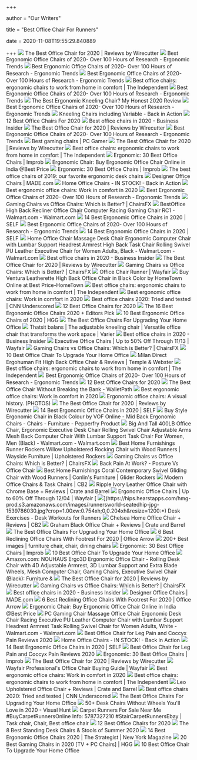 +++
        
author = "Our Writers"
        
title = "Best Office Chair For Runners"
        
date = 2020-11-08T19:55:29.840889
        
+++
[ ![](https://cdn.thewirecutter.com/wp-content/media/2020/09/deskchairs-2x1-2048px-9607.jpg?auto=webp&crop=2:1&quality=75&width=1024)](https://cdn.thewirecutter.com/wp-content/media/2020/09/deskchairs-2x1-2048px-9607.jpg?auto=webp&crop=2:1&quality=75&width=1024) The Best Office Chair for 2020 | Reviews by Wirecutter
[ ![](http://ergonomictrends.com/wp-content/uploads/2018/06/OWLN-Mesh-Office-Chair-review.jpg)](http://ergonomictrends.com/wp-content/uploads/2018/06/OWLN-Mesh-Office-Chair-review.jpg) Best Ergonomic Office Chairs of 2020- Over 100 Hours of Research - Ergonomic  Trends
[ ![](http://ergonomictrends.com/wp-content/uploads/2018/06/steel-case-leap-office-chair.jpg)](http://ergonomictrends.com/wp-content/uploads/2018/06/steel-case-leap-office-chair.jpg) Best Ergonomic Office Chairs of 2020- Over 100 Hours of Research - Ergonomic  Trends
[ ![](http://ergonomictrends.com/wp-content/uploads/2019/01/X-Chair-X4-ergonomic-chair-review.jpg)](http://ergonomictrends.com/wp-content/uploads/2019/01/X-Chair-X4-ergonomic-chair-review.jpg) Best Ergonomic Office Chairs of 2020- Over 100 Hours of Research - Ergonomic  Trends
[ ![](https://static.independent.co.uk/s3fs-public/thumbnails/image/2020/03/16/16/best-ergonomic-office-chairs-indybest.jpg)](https://static.independent.co.uk/s3fs-public/thumbnails/image/2020/03/16/16/best-ergonomic-office-chairs-indybest.jpg) Best office chairs: ergonomic chairs to work from home in comfort | The  Independent
[ ![](http://ergonomictrends.com/wp-content/uploads/2017/07/best-office-chairs-reviews-1.png)](http://ergonomictrends.com/wp-content/uploads/2017/07/best-office-chairs-reviews-1.png) Best Ergonomic Office Chairs of 2020- Over 100 Hours of Research - Ergonomic  Trends
[ ![](https://ergonomicshealth.com/wp-content/uploads/2018/05/kneeling-chair-1-1.jpg)](https://ergonomicshealth.com/wp-content/uploads/2018/05/kneeling-chair-1-1.jpg) The Best Ergonomic Kneeling Chair? My Honest 2020 Review
[ ![](http://ergonomictrends.com/wp-content/uploads/2018/06/herman-miller-embody-chair-review-2.jpg)](http://ergonomictrends.com/wp-content/uploads/2018/06/herman-miller-embody-chair-review-2.jpg) Best Ergonomic Office Chairs of 2020- Over 100 Hours of Research - Ergonomic  Trends
[ ![](https://cdn.backinaction.co.uk/images/pages/hero/Varier_Thatsit_Homeoffice_square2_h500.jpg)](https://cdn.backinaction.co.uk/images/pages/hero/Varier_Thatsit_Homeoffice_square2_h500.jpg) Kneeling Chairs including Variable - Back in Action
[ ![](https://www.btod.com/blog/wp-content/uploads/2019/10/best-office-chairs-2020-blog-header.jpg)](https://www.btod.com/blog/wp-content/uploads/2019/10/best-office-chairs-2020-blog-header.jpg) 12 Best Office Chairs For 2020
[ ![](https://i.insider.com/5e6ff846c485400dac21a626?width=1100&format=jpeg&auto=webp)](https://i.insider.com/5e6ff846c485400dac21a626?width=1100&format=jpeg&auto=webp) Best office chairs in 2020 - Business Insider
[ ![](https://cdn.thewirecutter.com/wp-content/media/2020/09/officechairs-2048px-5976.jpg?auto=webp&quality=75&width=1024)](https://cdn.thewirecutter.com/wp-content/media/2020/09/officechairs-2048px-5976.jpg?auto=webp&quality=75&width=1024) The Best Office Chair for 2020 | Reviews by Wirecutter
[ ![](http://ergonomictrends.com/wp-content/uploads/2019/01/Komene-Ergonomic-Office-Chair.jpg)](http://ergonomictrends.com/wp-content/uploads/2019/01/Komene-Ergonomic-Office-Chair.jpg) Best Ergonomic Office Chairs of 2020- Over 100 Hours of Research - Ergonomic  Trends
[ ![](https://cdn.mos.cms.futurecdn.net/eTsGaLnVkpozHC9CqhA6dK.jpg)](https://cdn.mos.cms.futurecdn.net/eTsGaLnVkpozHC9CqhA6dK.jpg) Best gaming chairs | PC Gamer
[ ![](https://cdn.thewirecutter.com/wp-content/uploads/2018/04/office-chair-lowres-5983-630x420.jpg)](https://cdn.thewirecutter.com/wp-content/uploads/2018/04/office-chair-lowres-5983-630x420.jpg) The Best Office Chair for 2020 | Reviews by Wirecutter
[ ![](https://static.independent.co.uk/s3fs-public/thumbnails/image/2019/02/14/17/hag-sofi.jpg?width=640)](https://static.independent.co.uk/s3fs-public/thumbnails/image/2019/02/14/17/hag-sofi.jpg?width=640) Best office chairs: ergonomic chairs to work from home in comfort | The  Independent
[ ![](https://cdn.improb.com/wp-content/uploads/2018/07/AmazonBasics-Mid-Back-Office-Chair.png)](https://cdn.improb.com/wp-content/uploads/2018/07/AmazonBasics-Mid-Back-Office-Chair.png) Ergonomic: 30 Best Office Chairs | Improb
[ ![](https://images.woodenstreet.de/image/cache/data%2Foffice-chair%2Fporus-office-chair-looks%2Fsingle%2Fblack%2Frevised%2Ffront-408x408.jpg)](https://images.woodenstreet.de/image/cache/data%2Foffice-chair%2Fporus-office-chair-looks%2Fsingle%2Fblack%2Frevised%2Ffront-408x408.jpg) Ergonomic Chair: Buy Ergonomic Office Chair Online in India @Best Price
[ ![](https://cdn.improb.com/wp-content/uploads/2017/12/23-Best-Ergonomic-Office-Chairs.jpg)](https://cdn.improb.com/wp-content/uploads/2017/12/23-Best-Ergonomic-Office-Chairs.jpg) Ergonomic: 30 Best Office Chairs | Improb
[ ![](https://www.gannett-cdn.com/presto/2019/10/14/USAT/1c80747a-b74b-4023-9ced-f08a880485a2-Office-Chair-TBRN-Hero.jpg?crop=3740,2805,x654,y7&quality=50&width=640)](https://www.gannett-cdn.com/presto/2019/10/14/USAT/1c80747a-b74b-4023-9ced-f08a880485a2-Office-Chair-TBRN-Hero.jpg?crop=3740,2805,x654,y7&quality=50&width=640) The best office chairs of 2019: our favorite ergonomic desk chairs
[ ![](https://img.made.com/image/upload/c_lfill,d_madeplusgrey.svg,f_auto,g_auto,h_375,q_auto:best,w_500/v1/mws/0f7762aa-37de-4006-b5c4-11b135c53fce_Swivel%2BChair.PNG)](https://img.made.com/image/upload/c_lfill,d_madeplusgrey.svg,f_auto,g_auto,h_375,q_auto:best,w_500/v1/mws/0f7762aa-37de-4006-b5c4-11b135c53fce_Swivel%2BChair.PNG) Designer Office Chairs | MADE.com
[ ![](https://cdn.backinaction.co.uk/images/pages/header/Varier_Thatsit_Homeoffice.jpg)](https://cdn.backinaction.co.uk/images/pages/header/Varier_Thatsit_Homeoffice.jpg) Home Office Chairs - IN STOCK! - Back in Action
[ ![](https://blueprint-api-production.s3.amazonaws.com/uploads/card/image/1466946/56ce53f3-6de1-4010-ae92-0ed8266eb6db.jpg)](https://blueprint-api-production.s3.amazonaws.com/uploads/card/image/1466946/56ce53f3-6de1-4010-ae92-0ed8266eb6db.jpg) Best ergonomic office chairs: Work in comfort in 2020
[ ![](http://ergonomictrends.com/wp-content/uploads/2019/04/clatina-high-back-office-chair-review.jpg)](http://ergonomictrends.com/wp-content/uploads/2019/04/clatina-high-back-office-chair-review.jpg) Best Ergonomic Office Chairs of 2020- Over 100 Hours of Research - Ergonomic  Trends
[ ![](https://chairsfx.com/wp-content/uploads/2020/07/office-chairs-intro.jpg)](https://chairsfx.com/wp-content/uploads/2020/07/office-chairs-intro.jpg) Gaming Chairs vs Office Chairs: Which is Better? | ChairsFX
[ ![](https://i5.walmartimages.com/asr/14ba9d17-becb-4cdb-8165-06397bd48aee_1.d23e019c221965f2f71335473154626f.jpeg)](https://i5.walmartimages.com/asr/14ba9d17-becb-4cdb-8165-06397bd48aee_1.d23e019c221965f2f71335473154626f.jpeg) BestOffice High Back Recliner Office Chair Computer Racing Gaming Chair RC1  - Walmart.com - Walmart.com
[ ![](https://media.self.com/photos/5f11d8abc511f144f4452626/master/w_400%2Cc_limit/best%2520office.png)](https://media.self.com/photos/5f11d8abc511f144f4452626/master/w_400%2Cc_limit/best%2520office.png) 14 Best Ergonomic Office Chairs in 2020 | SELF
[ ![](http://ergonomictrends.com/wp-content/uploads/2018/06/Duramont-Reclining-Office-Chair-Review.jpg)](http://ergonomictrends.com/wp-content/uploads/2018/06/Duramont-Reclining-Office-Chair-Review.jpg) Best Ergonomic Office Chairs of 2020- Over 100 Hours of Research - Ergonomic  Trends
[ ![](https://media.self.com/photos/5f1511c0872b1bec7ee1d056/master/w_400%2Cc_limit/amazon%2520basics%2520desk%2520chair.png)](https://media.self.com/photos/5f1511c0872b1bec7ee1d056/master/w_400%2Cc_limit/amazon%2520basics%2520desk%2520chair.png) 14 Best Ergonomic Office Chairs in 2020 | SELF
[ ![](https://i5.walmartimages.com/asr/2ab43621-0110-48a0-9fd5-6db48d5ee8e4_1.ff8d1590e386fcecebeb781fd92010b1.jpeg)](https://i5.walmartimages.com/asr/2ab43621-0110-48a0-9fd5-6db48d5ee8e4_1.ff8d1590e386fcecebeb781fd92010b1.jpeg) Home Office Chair Massage Desk Chair Ergonomic Computer Chair with Lumbar  Support Headrest Armrest High Back Task Chair Rolling Swivel PU Leather  Executive Chair for Women Adults, Black - Walmart.com - Walmart.com
[ ![](https://i.insider.com/5ec83927191824036d455f0c?width=800&format=jpeg)](https://i.insider.com/5ec83927191824036d455f0c?width=800&format=jpeg) Best office chairs in 2020 - Business Insider
[ ![](https://cdn.thewirecutter.com/wp-content/media/2020/09/officechairs-2048px-5974.jpg?auto=webp&quality=75&width=1024)](https://cdn.thewirecutter.com/wp-content/media/2020/09/officechairs-2048px-5974.jpg?auto=webp&quality=75&width=1024) The Best Office Chair for 2020 | Reviews by Wirecutter
[ ![](https://chairsfx.com/wp-content/uploads/2020/07/gaming-vs-office-compare.jpg)](https://chairsfx.com/wp-content/uploads/2020/07/gaming-vs-office-compare.jpg) Gaming Chairs vs Office Chairs: Which is Better? | ChairsFX
[ ![](https://secure.img1-fg.wfcdn.com/im/46138212/resize-h310-w310%5Ecompr-r85/1217/121765540/home-office-chair-computer-task-chair-adjustable-desk-chair-with-swivel-casters-for-office-leisure-grey.jpg)](https://secure.img1-fg.wfcdn.com/im/46138212/resize-h310-w310%5Ecompr-r85/1217/121765540/home-office-chair-computer-task-chair-adjustable-desk-chair-with-swivel-casters-for-office-leisure-grey.jpg) Office Chair Runner | Wayfair
[ ![](https://www.hometown.in/media/product/81/1063/96783/1-catalog_360.jpg)](https://www.hometown.in/media/product/81/1063/96783/1-catalog_360.jpg) Buy Ventura Leatherette High Back Office Chair in Black Color by HomeTown  Online at Best Price-HomeTown
[ ![](https://static.independent.co.uk/s3fs-public/thumbnails/image/2019/02/14/17/hag-capisco.jpg?width=982&height=726)](https://static.independent.co.uk/s3fs-public/thumbnails/image/2019/02/14/17/hag-capisco.jpg?width=982&height=726) Best office chairs: ergonomic chairs to work from home in comfort | The  Independent
[ ![](https://blueprint-api-production.s3.amazonaws.com/uploads/card/image/1466935/474db964-cdf9-4690-ade5-d134622d09e8.jpg)](https://blueprint-api-production.s3.amazonaws.com/uploads/card/image/1466935/474db964-cdf9-4690-ade5-d134622d09e8.jpg) Best ergonomic office chairs: Work in comfort in 2020
[ ![](https://cdn.cnn.com/cnnnext/dam/assets/200715110054-underscored-best-office-chair-everything-else-1-live-video.jpg)](https://cdn.cnn.com/cnnnext/dam/assets/200715110054-underscored-best-office-chair-everything-else-1-live-video.jpg) Best office chairs 2020: Tried and tested | CNN Underscored
[ ![](https://www.btod.com/blog/wp-content/uploads/2019/02/affirm.jpg)](https://www.btod.com/blog/wp-content/uploads/2019/02/affirm.jpg) 12 Best Office Chairs for 2020
[ ![](https://i.ytimg.com/vi/7YVTS6Yj4Co/maxresdefault.jpg)](https://i.ytimg.com/vi/7YVTS6Yj4Co/maxresdefault.jpg) The 16 Best Ergonomic Office Chairs 2020 + Editors Pick
[ ![](https://mljzsatzn43z.i.optimole.com/tP-GR8Q-jGG1Vx7N/w:371/h:412/q:90/dpr:2.6/https://www.highgroundgaming.com/wp-content/uploads/2020/08/HGG-Best-Ergonomic-Office-Chairs.jpg)](https://mljzsatzn43z.i.optimole.com/tP-GR8Q-jGG1Vx7N/w:371/h:412/q:90/dpr:2.6/https://www.highgroundgaming.com/wp-content/uploads/2020/08/HGG-Best-Ergonomic-Office-Chairs.jpg) 10 Best Ergonomic Office Chairs of 2020 | HGG
[ ![](https://thumbor.forbes.com/thumbor/fit-in/1200x0/filters%3Aformat%28jpg%29/https%3A%2F%2Fspecials-images.forbesimg.com%2Fimageserve%2F5eea4dae1b50250006e83cab%2F0x0.jpg%3FcropX1%3D0%26cropX2%3D800%26cropY1%3D233%26cropY2%3D683)](https://thumbor.forbes.com/thumbor/fit-in/1200x0/filters%3Aformat%28jpg%29/https%3A%2F%2Fspecials-images.forbesimg.com%2Fimageserve%2F5eea4dae1b50250006e83cab%2F0x0.jpg%3FcropX1%3D0%26cropX2%3D800%26cropY1%3D233%26cropY2%3D683) The Best Office Chairs For Upgrading Your Home Office
[ ![](https://www.varierfurniture.com/var/ezwebin_site/storage/images/explore-our-chairs/kneel/thatsit-balans-r/product-page-container/location-image-gallery/4_thatsit/2313880-1-eng-GB/4_thatsit.jpg)](https://www.varierfurniture.com/var/ezwebin_site/storage/images/explore-our-chairs/kneel/thatsit-balans-r/product-page-container/location-image-gallery/4_thatsit/2313880-1-eng-GB/4_thatsit.jpg) Thatsit balans | The adjustable kneeling chair | Versatile office chair  that transforms the work space | Varier
[ ![](https://i.insider.com/5e6ff782c485400dfe21b0f2?width=1136&format=jpeg)](https://i.insider.com/5e6ff782c485400dfe21b0f2?width=1136&format=jpeg) Best office chairs in 2020 - Business Insider
[ ![](https://secure.img1-fg.wfcdn.com/im/21450241/resize-h600-w600%5Ecompr-r85/1807/18076745/Executive+Office+Chairs.jpg)](https://secure.img1-fg.wfcdn.com/im/21450241/resize-h600-w600%5Ecompr-r85/1807/18076745/Executive+Office+Chairs.jpg) Executive Office Chairs | Up to 50% Off Through 11/13 | Wayfair
[ ![](https://chairsfx.com/wp-content/uploads/2020/06/common-chair-features.jpg)](https://chairsfx.com/wp-content/uploads/2020/06/common-chair-features.jpg) Gaming Chairs vs Office Chairs: Which is Better? | ChairsFX
[ ![](https://cdn.lifehack.org/wp-content/uploads/2020/08/78.jpg)](https://cdn.lifehack.org/wp-content/uploads/2020/08/78.jpg) 10 Best Office Chair To Upgrade Your Home Office
[ ![](https://img.zcdn.com.au/lf/8/hash/37569/19080108/4/Ergohuman%2BFit%2BHigh%2BBack%2BOffice%2BChair.jpg)](https://img.zcdn.com.au/lf/8/hash/37569/19080108/4/Ergohuman%2BFit%2BHigh%2BBack%2BOffice%2BChair.jpg) Milan Direct Ergohuman Fit High Back Office Chair & Reviews | Temple &  Webster
[ ![](https://static.independent.co.uk/s3fs-public/thumbnails/image/2019/02/14/16/herman-miller-aeron.jpg?width=982&height=726)](https://static.independent.co.uk/s3fs-public/thumbnails/image/2019/02/14/16/herman-miller-aeron.jpg?width=982&height=726) Best office chairs: ergonomic chairs to work from home in comfort | The  Independent
[ ![](http://ergonomictrends.com/wp-content/uploads/2018/06/HON-H5703.GA10.T-Volt-Task-chair-review.jpg)](http://ergonomictrends.com/wp-content/uploads/2018/06/HON-H5703.GA10.T-Volt-Task-chair-review.jpg) Best Ergonomic Office Chairs of 2020- Over 100 Hours of Research - Ergonomic  Trends
[ ![](https://www.btod.com/blog/wp-content/uploads/2019/02/embody-hm.jpg)](https://www.btod.com/blog/wp-content/uploads/2019/02/embody-hm.jpg) 12 Best Office Chairs for 2020
[ ![](https://walletpath.com/wp-content/uploads/2018/10/pexels-photo-265101.jpeg)](https://walletpath.com/wp-content/uploads/2018/10/pexels-photo-265101.jpeg) The Best Office Chair Without Breaking the Bank - WalletPath
[ ![](https://blueprint-api-production.s3.amazonaws.com/uploads/card/image/1466920/2e5793ab-a909-445b-a5d4-55cfb75aa651.jpg)](https://blueprint-api-production.s3.amazonaws.com/uploads/card/image/1466920/2e5793ab-a909-445b-a5d4-55cfb75aa651.jpg) Best ergonomic office chairs: Work in comfort in 2020
[ ![](http://www.slate.com/content/dam/slate/articles/life/design/2012/05/officechairs/officechairfortop.jpg.CROP.article568-large.jpg)](http://www.slate.com/content/dam/slate/articles/life/design/2012/05/officechairs/officechairfortop.jpg.CROP.article568-large.jpg) Ergonomic office chairs: A visual history. (PHOTOS)
[ ![](https://cdn.thewirecutter.com/wp-content/media/2020/09/officechairs-2048px-9498.jpg?auto=webp&quality=60&crop=3:2&width=570)](https://cdn.thewirecutter.com/wp-content/media/2020/09/officechairs-2048px-9498.jpg?auto=webp&quality=60&crop=3:2&width=570) The Best Office Chair for 2020 | Reviews by Wirecutter
[ ![](https://media.self.com/photos/5f0f6af71a6a441deac496ad/4:3/w_400%2Cc_limit/office_chair.jpg)](https://media.self.com/photos/5f0f6af71a6a441deac496ad/4:3/w_400%2Cc_limit/office_chair.jpg) 14 Best Ergonomic Office Chairs in 2020 | SELF
[ ![](https://ii1.pepperfry.com/media/catalog/product/s/t/1100x1210/style-ergonomic-chair-in-black-colour-by-vof-style-ergonomic-chair-in-black-colour-by-vof-20xuq9.jpg)](https://ii1.pepperfry.com/media/catalog/product/s/t/1100x1210/style-ergonomic-chair-in-black-colour-by-vof-style-ergonomic-chair-in-black-colour-by-vof-20xuq9.jpg) Buy Style Ergonomic Chair in Black Colour by VOF Online - Mid Back Ergonomic  Chairs - Chairs - Furniture - Pepperfry Product
[ ![](https://i5.walmartimages.com/asr/856b7105-dc30-4a09-a085-90879071abb4_1.4613fe80f540140dc0c7327e28febe00.jpeg?odnWidth=612&odnHeight=612&odnBg=ffffff)](https://i5.walmartimages.com/asr/856b7105-dc30-4a09-a085-90879071abb4_1.4613fe80f540140dc0c7327e28febe00.jpeg?odnWidth=612&odnHeight=612&odnBg=ffffff) Big And Tall 400LB Office Chair, Ergonomic Executive Desk Chair Rolling  Swivel Chair Adjustable Arms Mesh Back Computer Chair With Lumbar Support Task  Chair For Women, Men (Black) - Walmart.com - Walmart.com
[ ![](https://imageresizer.furnituredealer.net/img/remote/images.furnituredealer.net/img/products%2Fbest_home_furnishings%2Fcolor%2Frunner%20rockers_0175-18021-b0.jpg?width=1024&height=768&scale=both&trim.threshold=50&trim.percentpadding=10)](https://imageresizer.furnituredealer.net/img/remote/images.furnituredealer.net/img/products%2Fbest_home_furnishings%2Fcolor%2Frunner%20rockers_0175-18021-b0.jpg?width=1024&height=768&scale=both&trim.threshold=50&trim.percentpadding=10) Best Home Furnishings Runner Rockers Willow Upholstered Rocking Chair with  Wood Runners | Wayside Furniture | Upholstered Rockers
[ ![](https://chairsfx.com/wp-content/uploads/2020/03/gaming-chair-features.jpg)](https://chairsfx.com/wp-content/uploads/2020/03/gaming-chair-features.jpg) Gaming Chairs vs Office Chairs: Which is Better? | ChairsFX
[ ![](https://lirp-cdn.multiscreensite.com/ac64812d/dms3rep/multi/opt/Compression+and+sitting+posture-640w.jpg)](https://lirp-cdn.multiscreensite.com/ac64812d/dms3rep/multi/opt/Compression+and+sitting+posture-640w.jpg) Back Pain At Work? - Posture Vs Office Chair
[ ![](https://images.furnituredealer.net/img/products%2Fbest_home_furnishings%2Fcolor%2Fcoral%202237_2237-26042b-b1.jpg)](https://images.furnituredealer.net/img/products%2Fbest_home_furnishings%2Fcolor%2Fcoral%202237_2237-26042b-b1.jpg) Best Home Furnishings Coral Contemporary Swivel Gliding Chair with Wood  Runners | Conlin's Furniture | Glider Rockers
[ ![](https://cb2.scene7.com/is/image/CB2/GrantOfficeChairSHS20_1x1/$web_spill_item$/191119121929/grant-low-back-office-chair.jpg)](https://cb2.scene7.com/is/image/CB2/GrantOfficeChairSHS20_1x1/$web_spill_item$/191119121929/grant-low-back-office-chair.jpg) Modern Office Chairs & Task Chairs | CB2
[ ![](https://images.crateandbarrel.com/is/image/Crate/RippleOfficeChairIvorySSS20_1x1/$web_pdp_main_carousel_zoom_med$/200618140614/ripple-ivory-leather-office-chair-with-chrome-base.jpg)](https://images.crateandbarrel.com/is/image/Crate/RippleOfficeChairIvorySSS20_1x1/$web_pdp_main_carousel_zoom_med$/200618140614/ripple-ivory-leather-office-chair-with-chrome-base.jpg) Ripple Ivory Leather Office Chair with Chrome Base + Reviews | Crate and  Barrel
[ ![](https://secure.img1-fg.wfcdn.com/im/61938899/resize-h600-w600%5Ecompr-r85/1019/10199510/Ergonomic+Office+Chairs.jpg)](https://secure.img1-fg.wfcdn.com/im/61938899/resize-h600-w600%5Ecompr-r85/1019/10199510/Ergonomic+Office+Chairs.jpg) Ergonomic Office Chairs | Up to 60% Off Through 12/04 | Wayfair
[ ![](https://hips.hearstapps.com/hmg-prod.s3.amazonaws.com/images/runnersworld-seatedhip-jpg-1539786030.jpg?crop=1.00xw:0.754xh;0,0.204xh&resize=1200:*)](https://hips.hearstapps.com/hmg-prod.s3.amazonaws.com/images/runnersworld-seatedhip-jpg-1539786030.jpg?crop=1.00xw:0.754xh;0,0.204xh&resize=1200:*) Desk Exercises - Desk Workouts for Runners
[ ![](https://cb2.scene7.com/is/image/CB2/ChelseaOfficeChairSHS20_1x1)](https://cb2.scene7.com/is/image/CB2/ChelseaOfficeChairSHS20_1x1) Chelsea Home Office Chair + Reviews | CB2
[ ![](https://images.crateandbarrel.com/is/image/Crate/GrahamDeskChairBlackSSS20_1x1/$web_pdp_main_carousel_med$/200618140615/graham-black-office-chair.jpg)](https://images.crateandbarrel.com/is/image/Crate/GrahamDeskChairBlackSSS20_1x1/$web_pdp_main_carousel_med$/200618140615/graham-black-office-chair.jpg) Graham Black Office Chair + Reviews | Crate and Barrel
[ ![](https://thumbor.forbes.com/thumbor/711x1028/https://specials-images.forbesimg.com/imageserve/5eea4d186ef66b0006115587/0x800.jpg?fit=scale)](https://thumbor.forbes.com/thumbor/711x1028/https://specials-images.forbesimg.com/imageserve/5eea4d186ef66b0006115587/0x800.jpg?fit=scale) The Best Office Chairs For Upgrading Your Home Office
[ ![](https://cdn.shortpixel.ai/spai/w_948+q_lossy+ret_img+to_webp/https://officearrow.com/wp-content/uploads/2020/01/Merax-Portland-Big.jpg)](https://cdn.shortpixel.ai/spai/w_948+q_lossy+ret_img+to_webp/https://officearrow.com/wp-content/uploads/2020/01/Merax-Portland-Big.jpg) 6 Best Reclining Office Chairs With Footrest For 2020 | Office Arrow
[ ![](https://i.pinimg.com/236x/d9/ae/3d/d9ae3d0d24597b6a7bbc62ff941a9473.jpg)](https://i.pinimg.com/236x/d9/ae/3d/d9ae3d0d24597b6a7bbc62ff941a9473.jpg) 200+ Best  images | furniture chair, chair, dining chairs
[ ![](https://cdn.improb.com/wp-content/uploads/2018/07/BestOffice-Ergonomic-PU-Leather-High-Back-Office-Chair.png)](https://cdn.improb.com/wp-content/uploads/2018/07/BestOffice-Ergonomic-PU-Leather-High-Back-Office-Chair.png) Ergonomic: 30 Best Office Chairs | Improb
[ ![](https://cdn.lifehack.org/wp-content/uploads/2020/08/77.jpg)](https://cdn.lifehack.org/wp-content/uploads/2020/08/77.jpg) 10 Best Office Chair To Upgrade Your Home Office
[ ![](https://images-na.ssl-images-amazon.com/images/I/81EsueZ3fTL._AC_SL1500_.jpg)](https://images-na.ssl-images-amazon.com/images/I/81EsueZ3fTL._AC_SL1500_.jpg) Amazon.com: NOUHAUS Ergo3D Ergonomic Office Chair - Rolling Desk Chair with  4D Adjustable Armrest, 3D Lumbar Support and Extra Blade Wheels, Mesh Computer  Chair, Gaming Chairs, Executive Swivel Chair (Black): Furniture &
[ ![](https://d1b5h9psu9yexj.cloudfront.net/25878/HON-Exposure_20180409-142502_full.jpg)](https://d1b5h9psu9yexj.cloudfront.net/25878/HON-Exposure_20180409-142502_full.jpg) The Best Office Chair for 2020 | Reviews by Wirecutter
[ ![](https://chairsfx.com/wp-content/uploads/2020/05/best-ergonomic-office-chairs-for-back.jpg)](https://chairsfx.com/wp-content/uploads/2020/05/best-ergonomic-office-chairs-for-back.jpg) Gaming Chairs vs Office Chairs: Which is Better? | ChairsFX
[ ![](https://i.insider.com/59a85dfa6eac4020008b7509?width=1100&format=jpeg&auto=webp)](https://i.insider.com/59a85dfa6eac4020008b7509?width=1100&format=jpeg&auto=webp) Best office chairs in 2020 - Business Insider
[ ![](https://img.made.com/image/upload/c_lfill,d_madeplusgrey.svg,f_auto,g_auto,h_375,q_auto:best,w_500/v1/mws/730c209c-f934-4806-b99c-0f2c7029e0dc_Sessel-grau_grey-armchair.jpg)](https://img.made.com/image/upload/c_lfill,d_madeplusgrey.svg,f_auto,g_auto,h_375,q_auto:best,w_500/v1/mws/730c209c-f934-4806-b99c-0f2c7029e0dc_Sessel-grau_grey-armchair.jpg) Designer Office Chairs | MADE.com
[ ![](https://cdn.shortpixel.ai/spai/w_625+q_lossy+ret_img+to_webp/https://officearrow.com/wp-content/uploads/2020/01/61M9JgYsHWL._SL1200_.jpg)](https://cdn.shortpixel.ai/spai/w_625+q_lossy+ret_img+to_webp/https://officearrow.com/wp-content/uploads/2020/01/61M9JgYsHWL._SL1200_.jpg) 6 Best Reclining Office Chairs With Footrest For 2020 | Office Arrow
[ ![](https://images.woodenstreet.de/image/cache/data%2Foffice-chair%2Feric-mid-back-black-ergonomic-office-chair%2Ffront-new-408x408.jpg)](https://images.woodenstreet.de/image/cache/data%2Foffice-chair%2Feric-mid-back-black-ergonomic-office-chair%2Ffront-new-408x408.jpg) Ergonomic Chair: Buy Ergonomic Office Chair Online in India @Best Price
[ ![](https://i5.walmartimages.com/asr/389aaf4d-b17d-4e5b-ad6a-2615704dfcea_1.d0fb6a13c6851a2afebd163c6ef05d57.jpeg)](https://i5.walmartimages.com/asr/389aaf4d-b17d-4e5b-ad6a-2615704dfcea_1.d0fb6a13c6851a2afebd163c6ef05d57.jpeg) PC Gaming Chair Massage Office Chair Ergonomic Desk Chair Racing Executive  PU Leather Computer Chair with Lumbar Support Headrest Armrest Task Rolling  Swivel Chair for Women Adults, White - Walmart.com - Walmart.com
[ ![](https://chairinstitute.com/wp-content/uploads/2019/08/Best_Office_Chair_for_Leg_Pain_Chair_institute_fb.png)](https://chairinstitute.com/wp-content/uploads/2019/08/Best_Office_Chair_for_Leg_Pain_Chair_institute_fb.png) Best Office Chair for Leg Pain and Coccyx Pain Reviews 2020
[ ![](https://cdn.backinaction.co.uk/images/pages/header/IMG_0277_w1000.JPG)](https://cdn.backinaction.co.uk/images/pages/header/IMG_0277_w1000.JPG) Home Office Chairs - IN STOCK! - Back in Action
[ ![](https://media.self.com/photos/5f1877aa563aaf69e786f788/master/w_400%2Cc_limit/staples%2520carder%2520mesh.png)](https://media.self.com/photos/5f1877aa563aaf69e786f788/master/w_400%2Cc_limit/staples%2520carder%2520mesh.png) 14 Best Ergonomic Office Chairs in 2020 | SELF
[ ![](https://chairinstitute.com/wp-content/uploads/2019/07/Best-Office-Chair-for-Leg-Pain-Serta-Big-and-Tall-Smart-Layers-Right-Main-Chair-Institute.jpg)](https://chairinstitute.com/wp-content/uploads/2019/07/Best-Office-Chair-for-Leg-Pain-Serta-Big-and-Tall-Smart-Layers-Right-Main-Chair-Institute.jpg) Best Office Chair for Leg Pain and Coccyx Pain Reviews 2020
[ ![](https://cdn.improb.com/wp-content/uploads/2018/07/Office-Factor-Executive-Ergonomic-Office-Chair.png)](https://cdn.improb.com/wp-content/uploads/2018/07/Office-Factor-Executive-Ergonomic-Office-Chair.png) Ergonomic: 30 Best Office Chairs | Improb
[ ![](https://cdn.thewirecutter.com/wp-content/media/2020/09/officechairs-2048px-5970.jpg?auto=webp&quality=75&width=1024)](https://cdn.thewirecutter.com/wp-content/media/2020/09/officechairs-2048px-5970.jpg?auto=webp&quality=75&width=1024) The Best Office Chair for 2020 | Reviews by Wirecutter
[ ![](https://secure.img1-fg.wfcdn.com/im/66819844/compr-r85/9152/91526102/office+chairs.jpg)](https://secure.img1-fg.wfcdn.com/im/66819844/compr-r85/9152/91526102/office+chairs.jpg) Wayfair Professional's Office Chair Buying Guide | Wayfair
[ ![](https://blueprint-api-production.s3.amazonaws.com/uploads/card/image/1466930/468bdba8-032d-4bf9-a43c-a48e9e074b60.jpg)](https://blueprint-api-production.s3.amazonaws.com/uploads/card/image/1466930/468bdba8-032d-4bf9-a43c-a48e9e074b60.jpg) Best ergonomic office chairs: Work in comfort in 2020
[ ![](https://static.independent.co.uk/s3fs-public/thumbnails/image/2019/02/14/17/vitra-hal.jpg?width=982&height=726)](https://static.independent.co.uk/s3fs-public/thumbnails/image/2019/02/14/17/vitra-hal.jpg?width=982&height=726) Best office chairs: ergonomic chairs to work from home in comfort | The  Independent
[ ![](https://images.crateandbarrel.com/is/image/Crate/LeoOfficeChairSSS20_1x1/$web_pdp_main_carousel_zoom_med$/200618140631/leo-upholstered-office-chair.jpg)](https://images.crateandbarrel.com/is/image/Crate/LeoOfficeChairSSS20_1x1/$web_pdp_main_carousel_zoom_med$/200618140631/leo-upholstered-office-chair.jpg) Leo Upholstered Office Chair + Reviews | Crate and Barrel
[ ![](https://cdn.cnn.com/cnnnext/dam/assets/200715110025-underscored-best-office-chair-everything-else-2-live-video.jpg)](https://cdn.cnn.com/cnnnext/dam/assets/200715110025-underscored-best-office-chair-everything-else-2-live-video.jpg) Best office chairs 2020: Tried and tested | CNN Underscored
[ ![](https://specials-images.forbesimg.com/imageserve/5f203f62953761c471e7740d/960x0.jpg?fit=scale)](https://specials-images.forbesimg.com/imageserve/5f203f62953761c471e7740d/960x0.jpg?fit=scale) The Best Office Chairs For Upgrading Your Home Office
[ ![](https://visualhunt.com/photos/10/office-chair-no-wheels-no-arms-best-computer-chairs-for.jpg?s=pi)](https://visualhunt.com/photos/10/office-chair-no-wheels-no-arms-best-computer-chairs-for.jpg?s=pi) 50+ Desk Chairs Without Wheels You'll Love in 2020 - Visual Hunt
[ ![](https://i.pinimg.com/736x/e3/ad/9c/e3ad9cfe56e3d3e0c35ea251cdb5a6a4.jpg)](https://i.pinimg.com/736x/e3/ad/9c/e3ad9cfe56e3d3e0c35ea251cdb5a6a4.jpg) Carpet Runners For Sale Near Me #BuyCarpetRunnersOnline Info: 5787327210  #StairCarpetRunnersEbay | Task chair, Chair, Best office chair
[ ![](https://www.btod.com/blog/wp-content/uploads/2019/02/gesture.jpg)](https://www.btod.com/blog/wp-content/uploads/2019/02/gesture.jpg) 12 Best Office Chairs for 2020
[ ![](https://i2.wp.com/www.startstanding.org/wp-content/uploads/2019/04/Flash-Furniture-Drafting-Chair-Best-Chairs-and-Stools-for-Standing-Desks.jpg?resize=960%2C960&ssl=1)](https://i2.wp.com/www.startstanding.org/wp-content/uploads/2019/04/Flash-Furniture-Drafting-Chair-Best-Chairs-and-Stools-for-Standing-Desks.jpg?resize=960%2C960&ssl=1) The 8 Best Standing Desk Chairs & Stools of Summer 2020
[ ![](https://pyxis.nymag.com/v1/imgs/ef3/4ff/ea4854ef1915f3ffcd5ffb8288cd8af6d8-autonomous-01-.2x.rsquare.w600.jpg)](https://pyxis.nymag.com/v1/imgs/ef3/4ff/ea4854ef1915f3ffcd5ffb8288cd8af6d8-autonomous-01-.2x.rsquare.w600.jpg) 14 Best Ergonomic Office Chairs 2020 | The Strategist | New York Magazine
[ ![](https://mljzsatzn43z.i.optimole.com/tP-GR8Q-SiFsFNdB/w:100/h:168/q:90/dpr:2.6/https://www.highgroundgaming.com/wp-content/uploads/2020/01/Homall-Gaming-Chair-Office-Chair-High-Back-Computer-Chair.jpg)](https://mljzsatzn43z.i.optimole.com/tP-GR8Q-SiFsFNdB/w:100/h:168/q:90/dpr:2.6/https://www.highgroundgaming.com/wp-content/uploads/2020/01/Homall-Gaming-Chair-Office-Chair-High-Back-Computer-Chair.jpg) 20 Best Gaming Chairs in 2020 [TV + PC Chairs] | HGG
[ ![](https://cdn.lifehack.org/wp-content/uploads/2020/08/86.jpg)](https://cdn.lifehack.org/wp-content/uploads/2020/08/86.jpg) 10 Best Office Chair To Upgrade Your Home Office
